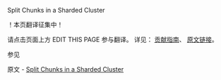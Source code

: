  Split Chunks in a Sharded Cluster

 ！本页翻译征集中！

请点击页面上方 EDIT THIS PAGE 参与翻译。
详见：
[贡献指南]( https://github.com/JinMuInfo/MongoDB-Manual-zh/blob/master/CONTRIBUTING.md )、
[原文链接](  https://docs.mongodb.com/manual/tutorial/split-chunks-in-sharded-cluster/  )。

 参见

原文 - [Split Chunks in a Sharded Cluster]( https://docs.mongodb.com/manual/tutorial/split-chunks-in-sharded-cluster/ )

